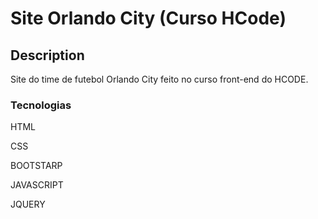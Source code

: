 # Site Orlando City (Curso HCode)

## Description

Site do time de futebol Orlando City feito no curso front-end do HCODE.

### Tecnologias

HTML

CSS

BOOTSTARP

JAVASCRIPT

JQUERY


